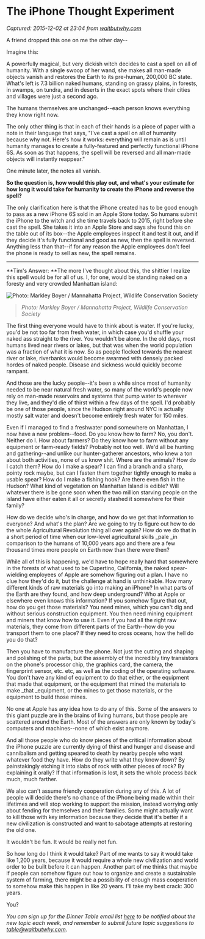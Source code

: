 # The iPhone Thought Experiment

_Captured: 2015-12-02 at 23:04 from [waitbutwhy.com](http://waitbutwhy.com/table/iphone-thought-experiment)_

A friend dropped this one on me the other day--

Imagine this:

A powerfully magical, but very dickish witch decides to cast a spell on all of humanity. With a single swoop of her wand, she makes all man-made objects vanish and restores the Earth to its pre-human, 200,000 BC state. What's left is 7.3 billion naked humans, standing on grassy plains, in forests, in swamps, on tundra, and in deserts in the exact spots where their cities and villages were just a second ago.

The humans themselves are unchanged--each person knows everything they know right now.

The only other thing is that in each of their hands is a piece of paper with a note in their language that says, "I've cast a spell on all of humanity because why not. Here's how it works: everything will remain as is until humanity manages to create a fully-featured and perfectly functional iPhone 6S. As soon as that happens, the spell will be reversed and all man-made objects will instantly reappear."

One minute later, the notes all vanish.

**So the question is, how would this play out, and what's your estimate for how long it would take for humanity to create the iPhone and reverse the spell?**

The only clarification here is that the iPhone created has to be good enough to pass as a new iPhone 6S sold in an Apple Store today. So humans submit the iPhone to the witch and she time travels back to 2015, right before she cast the spell. She takes it into an Apple Store and says she found this on the table out of its box--the Apple employees inspect it and test it out, and if they decide it's fully functional and good as new, then the spell is reversed. Anything less than that--if for any reason the Apple employees don't feel the phone is ready to sell as new, the spell remains.

___________

**Tim's Answer: **The more I've thought about this, the shittier I realize this spell would be for all of us. I, for one, would be standing naked on a foresty and very crowded Manhattan island:

![Photo: Markley Boyer / Mannahatta Project, Wildlife Conservation Society](http://28oa9i1t08037ue3m1l0i861.wpengine.netdna-cdn.com/wp-content/uploads/2015/11/Green-Manahatta.jpg)

> _Photo: Markley Boyer / Mannahatta Project, Wildlife Conservation Society_

The first thing everyone would have to think about is water. If you're lucky, you'd be not too far from fresh water, in which case you'd shuffle your naked ass straight to the river. You wouldn't be alone. In the old days, most humans lived near rivers or lakes, but that was when the world population was a fraction of what it is now. So as people flocked towards the nearest river or lake, riverbanks would become swarmed with densely packed hordes of naked people. Disease and sickness would quickly become rampant.

And those are the lucky people--it's been a while since most of humanity needed to be near natural fresh water, so many of the world's people now rely on man-made reservoirs and systems that pump water to wherever they live, and they'd die of thirst within a few days of the spell. I'd probably be one of those people, since the Hudson right around NYC is actually mostly salt water and doesn't become entirely fresh water for 150 miles.

Even if I managed to find a freshwater pond somewhere on Manhattan, I now have a new problem--food. Do you know how to farm? No, you don't. Neither do I. How about farmers? Do they know how to farm without any equipment or farm-ready fields? Probably not too well. We'd all be hunting and gathering--and unlike our hunter-gatherer ancestors, who knew a ton about both activities, none of us know shit. Where are the animals? How do I catch them? How do I make a spear? I can find a branch and a sharp, pointy rock maybe, but can I fasten them together tightly enough to make a usable spear? How do I make a fishing hook? Are there even fish in the Hudson? What kind of vegetation on Manhattan Island is edible? Will whatever there is be gone soon when the two million starving people on the island have either eaten it all or secretly stashed it somewhere for their family?

How do we decide who's in charge, and how do we get that information to everyone? And what's the plan? Are we going to try to figure out how to do the whole Agricultural Revolution thing all over again? How do we do that in a short period of time when our low-level agricultural skills _pale _in comparison to the humans of 10,000 years ago and there are a few thousand times more people on Earth now than there were then?

While all of this is happening, we'd have to hope really hard that somewhere in the forests of what used to be Cupertino, California, the naked spear-wielding employees of Apple are somehow figuring out a plan. I have no clue how they'd do it, but the challenge at hand is unthinkable. How many different kinds of raw materials go into making an iPhone? In what parts of the Earth are they found, and how deep underground? Who at Apple or elsewhere even knows this information? If you somehow figure that out, how do you get those materials? You need mines, which you can't dig and without serious construction equipment. You then need mining equipment and miners that know how to use it. Even if you had all the right raw materials, they come from different parts of the Earth--how do you transport them to one place? If they need to cross oceans, how the hell do you do that?

Then you have to manufacture the phone. Not just the cutting and shaping and polishing of the parts, but the assembly of the incredibly tiny transistors on the phone's processor chip, the graphics card, the camera, the fingerprint sensor, etc. etc, as well as the coding of the operating software. You don't have any kind of equipment to do that either, or the equipment that made that equipment, or the equipment that mined the materials to make _that _equipment, or the mines to get those materials, or the equipment to build those mines.

No one at Apple has any idea how to do any of this. Some of the answers to this giant puzzle are in the brains of living humans, but those people are scattered around the Earth. Most of the answers are only known by today's computers and machines--none of which exist anymore.

And all those people who do know pieces of the critical information about the iPhone puzzle are currently dying of thirst and hunger and disease and cannibalism and getting speared to death by nearby people who want whatever food they have. How do they write what they know down? By painstakingly etching it into slabs of rock with other pieces of rock? By explaining it orally? If that information is lost, it sets the whole process back much, much farther.

We also can't assume friendly cooperation during any of this. A lot of people will decide there's no chance of the iPhone being made within their lifetimes and will stop working to support the mission, instead worrying only about fending for themselves and their families. Some might actually want to kill those with key information because they decide that it's better if a new civilization is constructed and want to sabotage attempts at restoring the old one.

It wouldn't be fun. It would be really not fun.

So how long do I think it would take? Part of me wants to say it would take like 1,200 years, because it would require a whole new civilization and world order to be built before it can happen. Another part of me thinks that maybe if people can somehow figure out how to organize and create a sustainable system of farming, there might be a possibility of enough mass cooperation to somehow make this happen in like 20 years. I'll take my best crack: 300 years.

You?

_You can sign up for the Dinner Table email list [here](http://eepurl.com/7D6a5) to be notified about the new topic each week, and remember to submit future topic suggestions to table@waitbutwhy.com._
